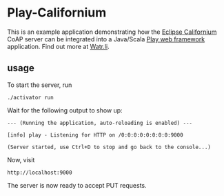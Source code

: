 # Play-Californium

This is an example application demonstrating how the [Eclipse Californium](https://www.eclipse.org/californium/) CoAP server can be integrated into a Java/Scala [Play web framework](https://playframework.com/) application. Find out more at [Watr.li](http://watr.li).

## usage

To start the server, run

    ./activator run

Wait for the following output to show up:

    --- (Running the application, auto-reloading is enabled) ---

    [info] play - Listening for HTTP on /0:0:0:0:0:0:0:0:9000

    (Server started, use Ctrl+D to stop and go back to the console...)

Now, visit

    http://localhost:9000

The server is now ready to accept PUT requests.